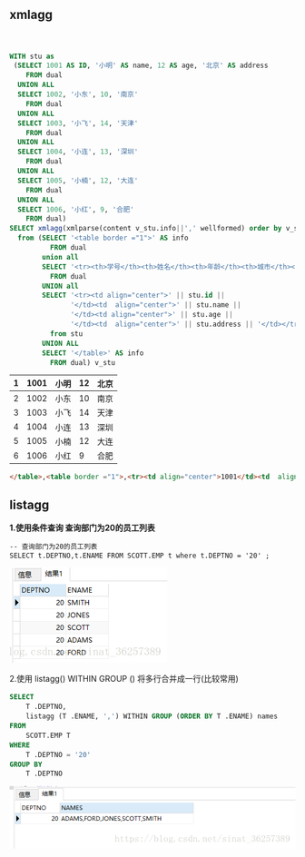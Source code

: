 

## xmlagg

```sql


WITH stu as
 (SELECT 1001 AS ID, '小明' AS name, 12 AS age, '北京' AS address
    FROM dual
  UNION ALL
  SELECT 1002, '小东', 10, '南京'
    FROM dual
  UNION ALL
  SELECT 1003, '小飞', 14, '天津'
    FROM dual
  UNION ALL
  SELECT 1004, '小连', 13, '深圳'
    FROM dual
  UNION ALL
  SELECT 1005, '小楠', 12, '大连'
    FROM dual
  UNION ALL
  SELECT 1006, '小红', 9, '合肥'
    FROM dual)
SELECT xmlagg(xmlparse(content v_stu.info||',' wellformed) order by v_stu.info).getclobval() as 新的列名
  from (SELECT '<table border ="1">' AS info
          FROM dual
        union all
        SELECT '<tr><th>学号</th><th>姓名</th><th>年龄</th><th>城市</th></tr>' AS info
          FROM dual
        UNION all
        SELECT '<tr><td align="center">' || stu.id ||
               '</td><td  align="center">' || stu.name ||
               '</td><td align="center">' || stu.age ||
               '</td><td  align="center">' || stu.address || '</td></tr>'
          from stu
        UNION ALL
        SELECT '</table>' AS info
          FROM dual) v_stu
```



| 1    | 1001 | 小明 | 12   | 北京 |
| ---- | ---- | ---- | ---- | ---- |
| 2    | 1002 | 小东 | 10   | 南京 |
| 3    | 1003 | 小飞 | 14   | 天津 |
| 4    | 1004 | 小连 | 13   | 深圳 |
| 5    | 1005 | 小楠 | 12   | 大连 |
| 6    | 1006 | 小红 | 9    | 合肥 |

```html
</table>,<table border ="1">,<tr><td align="center">1001</td><td  align="center">小明</td><td align="center">12</td><td  align="center">北京</td></tr>,<tr><td align="center">1002</td><td  align="center">小东</td><td align="center">10</td><td  align="center">南京</td></tr>,<tr><td align="center">1003</td><td  align="center">小飞</td><td align="center">14</td><td  align="center">天津</td></tr>,<tr><td align="center">1004</td><td  align="center">小连</td><td align="center">13</td><td  align="center">深圳</td></tr>,<tr><td align="center">1005</td><td  align="center">小楠</td><td align="center">12</td><td  align="center">大连</td></tr>,<tr><td align="center">1006</td><td  align="center">小红</td><td align="center">9</td><td  align="center">合肥</td></tr>,<tr><th>学号</th><th>姓名</th><th>年龄</th><th>城市</th></tr>,
```



## listagg

**1.使用条件查询 查询部门为20的员工列表**

```
-- 查询部门为20的员工列表
SELECT t.DEPTNO,t.ENAME FROM SCOTT.EMP t where t.DEPTNO = '20' ;
```

![img](https://raw.githubusercontent.com/aiiw/office/main/img/20180711180440396)



2.使用  listagg() WITHIN GROUP ()  将多行合并成一行(比较常用)

```sql
SELECT
	T .DEPTNO,
	listagg (T .ENAME, ',') WITHIN GROUP (ORDER BY T .ENAME) names
FROM
	SCOTT.EMP T
WHERE
	T .DEPTNO = '20'
GROUP BY
	T .DEPTNO
```

![img](https://raw.githubusercontent.com/aiiw/office/main/img/20180711180852331)



